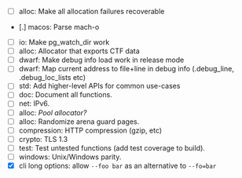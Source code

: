 - [ ] alloc: Make all allocation failures recoverable
- [.] macos: Parse mach-o
- [ ] io: Make pg_watch_dir work
- [ ] alloc: Allocator that exports CTF data
- [ ] dwarf: Make debug info load work in release mode
- [ ] dwarf: Map current address to file+line in debug info (.debug_line, .debug_loc_lists etc)
- [ ] std: Add higher-level APIs for common use-cases
- [ ] doc: Document all functions.
- [ ] net: IPv6.
- [ ] alloc: *Pool allocator?*
- [ ] alloc: Randomize arena guard pages.
- [ ] compression: HTTP compression (gzip, etc)
- [ ] crypto: TLS 1.3
- [ ] test: Test untested functions (add test coverage to build).
- [ ] windows: Unix/Windows parity.
- [x] cli long options: allow `--foo bar` as an alternative to `--fo=bar`
